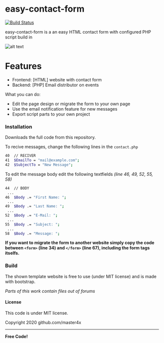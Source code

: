 # easy-contact-form

[![Build Status](https://travis-ci.org/joemccann/dillinger.svg?branch=master)](https://travis-ci.org/joemccann/dillinger)

easy-contact-form is a an easy HTML contact form with configured PHP script build in

![alt text](https://i.imgur.com/BMqzLLu.png)

# Features

  - Frontend: [HTML] website with contact form
  - Backend: [PHP] Email distributor on events


What you can do:
  - Edit the page design or migrate the form to your own page
  - Use the email notification feature for new messages 
  - Export script parts to your own project

### Installation

Downloads the full code from this repository.

To recive messages, change the following lines in the `contact.php`

```sh
40  // RECIVER
41  $EmailTo = "mail@example.com";
42  $SubjectTo = "New Message";
```

To edit the message body edit the following textfields *(line 46, 49, 52, 55, 58)*

```sh
44  // BODY
 ...
46  $Body .= "First Name: ";
 ...
49  $Body .= "Last Name: ";
 ...
52  $Body .= "E-Mail: ";
 ...
55  $Body .= "Subject: ";
 ...
58  $Body .= "Message: ";
```

**If you want to migrate the form to another website simply copy the code between `<form>` (line 34) and `</form>` (line 67), including the form tags itselfs.**

### Build

The shown template website is free to use (under MIT license) and is made with bootstrap.

_Parts of this work contain files out of forums_

#### License
This code is under MIT license.

Copyright 2020 github.com/master4x

----

**Free Code!**

